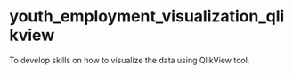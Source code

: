 # youth_employment_visualization_qlikview
To develop skills on how to visualize the data using QlikView tool.
